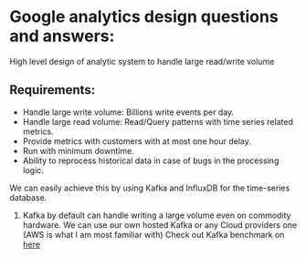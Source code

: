 # Google analytics design questions and answers:

High level design of analytic system to handle large read/write volume

## Requirements:
-   Handle large write volume: Billions write events per day. 
-   Handle large read volume: Read/Query patterns with time series related metrics. 
-   Provide metrics with customers with at most one hour delay.
-   Run with minimum downtime.
-   Ability to reprocess historical data in case of bugs in the processing logic. 

We can easily achieve this by using Kafka and InfluxDB for the time-series database. 
1. Kafka by default can handle writing a large volume even on commodity hardware. 
    We can use our own hosted Kafka or any Cloud providers one (AWS is what I am most 
    familiar with) Check out Kafka benchmark on [here](https://engineering.linkedin.com/kafka/benchmarking-apache-kafka-2-million-writes-second-three-cheap-machines)
    
